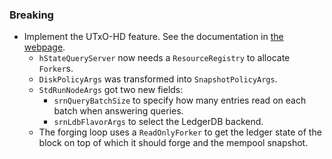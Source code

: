 ### Breaking

- Implement the UTxO-HD feature. See the documentation in [the
  webpage](https://ouroboros-consensus.cardano.intersectmbo.org/docs/for-developers/utxo-hd/Overview).
  - `hStateQueryServer` now needs a `ResourceRegistry` to allocate `Forker`s.
  - `DiskPolicyArgs` was transformed into `SnapshotPolicyArgs`.
  - `StdRunNodeArgs` got two new fields:
    - `srnQueryBatchSize` to specify how many entries read on each batch when
      answering queries.
    - `srnLdbFlavorArgs` to select the LedgerDB backend.
  - The forging loop uses a `ReadOnlyForker` to get the ledger state of the
    block on top of which it should forge and the mempool snapshot.
